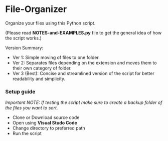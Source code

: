 # File-Organizer

Organize your files using this Python script.

(Please read **NOTES-and-EXAMPLES.py** file to get the general idea of how the script works.)

Version Summary:

- Ver 1: Simple moving of files to one folder.
- Ver 2: Separates files depending on the extension and moves them to their own category of folder.
- Ver 3 (Best): Concise and streamlined version of the script for better readability and simplicity.

### Setup guide
*Important NOTE:* *If testing the script make sure to create a backup folder of the files you want to sort.*

- Clone or Download source code
- Open using **Visual Studo Code**
- Change directory to preferred path
- Run the script
